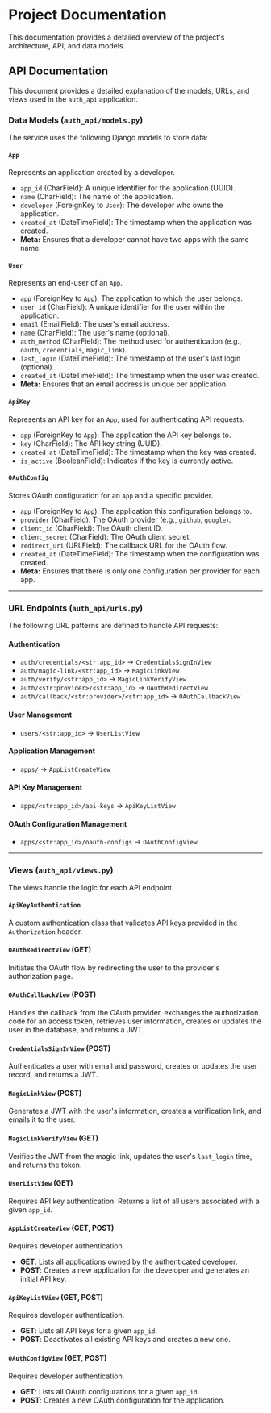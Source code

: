 # Project Documentation

This documentation provides a detailed overview of the project's architecture, API, and data models.

## API Documentation

This document provides a detailed explanation of the models, URLs, and views used in the `auth_api` application.

### Data Models (`auth_api/models.py`)

The service uses the following Django models to store data:

#### `App`

Represents an application created by a developer.

-   `app_id` (CharField): A unique identifier for the application (UUID).
-   `name` (CharField): The name of the application.
-   `developer` (ForeignKey to `User`): The developer who owns the application.
-   `created_at` (DateTimeField): The timestamp when the application was created.
-   **Meta:** Ensures that a developer cannot have two apps with the same name.

#### `User`

Represents an end-user of an `App`.

-   `app` (ForeignKey to `App`): The application to which the user belongs.
-   `user_id` (CharField): A unique identifier for the user within the application.
-   `email` (EmailField): The user's email address.
-   `name` (CharField): The user's name (optional).
-   `auth_method` (CharField): The method used for authentication (e.g., `oauth`, `credentials`, `magic_link`).
-   `last_login` (DateTimeField): The timestamp of the user's last login (optional).
-   `created_at` (DateTimeField): The timestamp when the user was created.
-   **Meta:** Ensures that an email address is unique per application.

#### `ApiKey`

Represents an API key for an `App`, used for authenticating API requests.

-   `app` (ForeignKey to `App`): The application the API key belongs to.
-   `key` (CharField): The API key string (UUID).
-   `created_at` (DateTimeField): The timestamp when the key was created.
-   `is_active` (BooleanField): Indicates if the key is currently active.

#### `OAuthConfig`

Stores OAuth configuration for an `App` and a specific provider.

-   `app` (ForeignKey to `App`): The application this configuration belongs to.
-   `provider` (CharField): The OAuth provider (e.g., `github`, `google`).
-   `client_id` (CharField): The OAuth client ID.
-   `client_secret` (CharField): The OAuth client secret.
-   `redirect_uri` (URLField): The callback URL for the OAuth flow.
-   `created_at` (DateTimeField): The timestamp when the configuration was created.
-   **Meta:** Ensures that there is only one configuration per provider for each app.

---

### URL Endpoints (`auth_api/urls.py`)

The following URL patterns are defined to handle API requests:

#### Authentication

-   `auth/credentials/<str:app_id>` -> `CredentialsSignInView`
-   `auth/magic-link/<str:app_id>` -> `MagicLinkView`
-   `auth/verify/<str:app_id>` -> `MagicLinkVerifyView`
-   `auth/<str:provider>/<str:app_id>` -> `OAuthRedirectView`
-   `auth/callback/<str:provider>/<str:app_id>` -> `OAuthCallbackView`

#### User Management

-   `users/<str:app_id>` -> `UserListView`

#### Application Management

-   `apps/` -> `AppListCreateView`

#### API Key Management

-   `apps/<str:app_id>/api-keys` -> `ApiKeyListView`

#### OAuth Configuration Management

-   `apps/<str:app_id>/oauth-configs` -> `OAuthConfigView`

---

### Views (`auth_api/views.py`)

The views handle the logic for each API endpoint.

#### `ApiKeyAuthentication`

A custom authentication class that validates API keys provided in the `Authorization` header.

#### `OAuthRedirectView` (GET)

Initiates the OAuth flow by redirecting the user to the provider's authorization page.

#### `OAuthCallbackView` (POST)

Handles the callback from the OAuth provider, exchanges the authorization code for an access token, retrieves user information, creates or updates the user in the database, and returns a JWT.

#### `CredentialsSignInView` (POST)

Authenticates a user with email and password, creates or updates the user record, and returns a JWT.

#### `MagicLinkView` (POST)

Generates a JWT with the user's information, creates a verification link, and emails it to the user.

#### `MagicLinkVerifyView` (GET)

Verifies the JWT from the magic link, updates the user's `last_login` time, and returns the token.

#### `UserListView` (GET)

Requires API key authentication. Returns a list of all users associated with a given `app_id`.

#### `AppListCreateView` (GET, POST)

Requires developer authentication.
-   **GET**: Lists all applications owned by the authenticated developer.
-   **POST**: Creates a new application for the developer and generates an initial API key.

#### `ApiKeyListView` (GET, POST)

Requires developer authentication.
-   **GET**: Lists all API keys for a given `app_id`.
-   **POST**: Deactivates all existing API keys and creates a new one.

#### `OAuthConfigView` (GET, POST)

Requires developer authentication.
-   **GET**: Lists all OAuth configurations for a given `app_id`.
-   **POST**: Creates a new OAuth configuration for the application.
